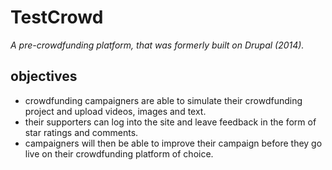 # TestCrowd

*A pre-crowdfunding platform, that was formerly built on Drupal (2014).*

## objectives

- crowdfunding campaigners are able to simulate their crowdfunding project and upload videos, images and text. 
- their supporters can log into the site and leave feedback in the form of star ratings and comments. 
- campaigners will then be able to improve their campaign before they go live on their crowdfunding platform of choice. 